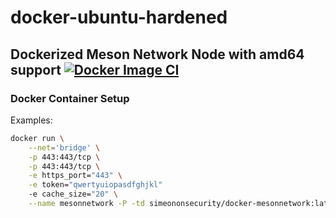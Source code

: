 # docker-ubuntu-hardened
Dockerized Meson Network Node with amd64 support
[![Docker Image CI](https://github.com/simeononsecurity/docker-mesonnetwork/actions/workflows/docker-image.yml/badge.svg)](https://github.com/simeononsecurity/docker-mesonnetwork/actions/workflows/docker-image.yml)
---------------------------

### Docker Container Setup
Examples:
```bash
docker run \
    --net='bridge' \
    -p 443:443/tcp \
    -p 443:443/tcp \
    -e https_port="443" \
    -e token="qwertyuiopasdfghjkl"
    -e cache_size="20" \
    --name mesonnetwork -P -td simeononsecurity/docker-mesonnetwork:latest 
```  
